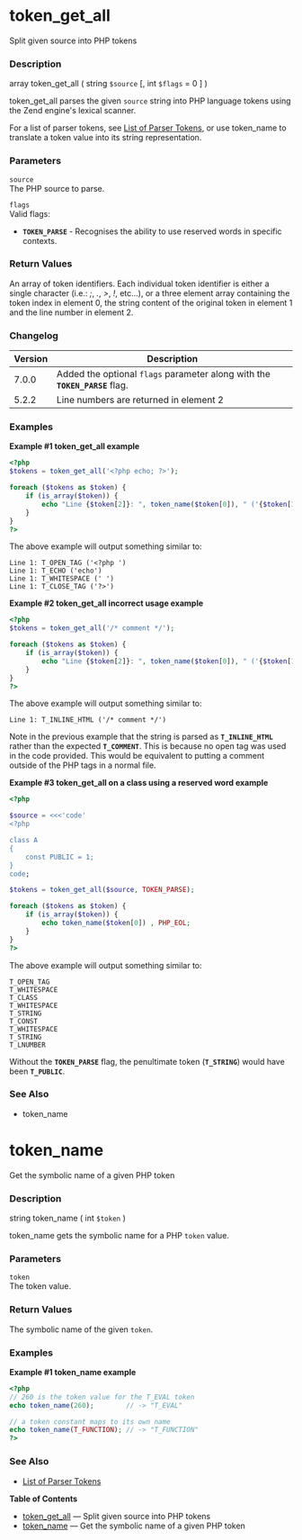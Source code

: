 token\_get\_all
===============

Split given source into PHP tokens

### Description

<span class="type">array</span> <span
class="methodname">token\_get\_all</span> ( <span
class="methodparam"><span class="type">string</span> `$source`</span>
\[, <span class="methodparam"><span class="type">int</span>
`$flags`<span class="initializer"> = 0</span></span> \] )

<span class="function">token\_get\_all</span> parses the given `source`
string into PHP language tokens using the Zend engine's lexical scanner.

For a list of parser tokens, see
<a href="/tokens.html" class="xref">List of Parser Tokens</a>, or use
<span class="function">token\_name</span> to translate a token value
into its string representation.

### Parameters

`source`  
The PHP source to parse.

`flags`  
Valid flags:

-   <span class="simpara"> **`TOKEN_PARSE`** - Recognises the ability to
    use reserved words in specific contexts. </span>

### Return Values

An array of token identifiers. Each individual token identifier is
either a single character (i.e.: *;*, *.*, *\>*, *!*, etc...), or a
three element array containing the token index in element 0, the string
content of the original token in element 1 and the line number in
element 2.

### Changelog

| Version | Description                                                                 |
|---------|-----------------------------------------------------------------------------|
| 7.0.0   | Added the optional `flags` parameter along with the **`TOKEN_PARSE`** flag. |
| 5.2.2   | Line numbers are returned in element 2                                      |

### Examples

**Example \#1 <span class="function">token\_get\_all</span> example**

``` php
<?php
$tokens = token_get_all('<?php echo; ?>');

foreach ($tokens as $token) {
    if (is_array($token)) {
        echo "Line {$token[2]}: ", token_name($token[0]), " ('{$token[1]}')", PHP_EOL;
    }
}
?>
```

The above example will output something similar to:

    Line 1: T_OPEN_TAG ('<?php ')
    Line 1: T_ECHO ('echo')
    Line 1: T_WHITESPACE (' ')
    Line 1: T_CLOSE_TAG ('?>')

**Example \#2 <span class="function">token\_get\_all</span> incorrect
usage example**

``` php
<?php
$tokens = token_get_all('/* comment */');

foreach ($tokens as $token) {
    if (is_array($token)) {
        echo "Line {$token[2]}: ", token_name($token[0]), " ('{$token[1]}')", PHP_EOL;
    }
}
?>
```

The above example will output something similar to:

    Line 1: T_INLINE_HTML ('/* comment */')

Note in the previous example that the string is parsed as
**`T_INLINE_HTML`** rather than the expected **`T_COMMENT`**. This is
because no open tag was used in the code provided. This would be
equivalent to putting a comment outside of the PHP tags in a normal
file.

**Example \#3 <span class="function">token\_get\_all</span> on a class
using a reserved word example**

``` php
<?php

$source = <<<'code'
<?php

class A
{
    const PUBLIC = 1;
}
code;

$tokens = token_get_all($source, TOKEN_PARSE);

foreach ($tokens as $token) {
    if (is_array($token)) {
        echo token_name($token[0]) , PHP_EOL;
    }
}
?>
```

The above example will output something similar to:

    T_OPEN_TAG
    T_WHITESPACE
    T_CLASS
    T_WHITESPACE
    T_STRING
    T_CONST
    T_WHITESPACE
    T_STRING
    T_LNUMBER

Without the **`TOKEN_PARSE`** flag, the penultimate token
(**`T_STRING`**) would have been **`T_PUBLIC`**.

### See Also

-   <span class="function">token\_name</span>

token\_name
===========

Get the symbolic name of a given PHP token

### Description

<span class="type">string</span> <span
class="methodname">token\_name</span> ( <span class="methodparam"><span
class="type">int</span> `$token`</span> )

<span class="function">token\_name</span> gets the symbolic name for a
PHP `token` value.

### Parameters

`token`  
The token value.

### Return Values

The symbolic name of the given `token`.

### Examples

**Example \#1 <span class="function">token\_name</span> example**

``` php
<?php
// 260 is the token value for the T_EVAL token
echo token_name(260);        // -> "T_EVAL"

// a token constant maps to its own name
echo token_name(T_FUNCTION); // -> "T_FUNCTION"
?>
```

### See Also

-   <a href="/tokens.html" class="link">List of Parser Tokens</a>

**Table of Contents**

-   [token\_get\_all](/ref/tokenizer.html#token_get_all) — Split given
    source into PHP tokens
-   [token\_name](/ref/tokenizer.html#token_name) — Get the symbolic
    name of a given PHP token
